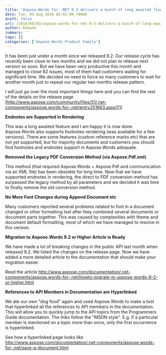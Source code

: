 ```yaml
---
title: 'Aspose.Words for .NET 9.3 delivers a bunch of long awaited fixes and improvements'
date: Tue, 03 Aug 2010 02:02:00 +0000
draft: false
url: /2010/08/03/aspose-words-for-net-9-3-delivers-a-bunch-of-long-awaited-fixes-and-improvements/
author: Romank
summary: ''
tags: []
categories: ['Aspose.Words Product Family']
---
```


It has been just under a month since we released 9.2. Our release cycle has recently been close to two months and we did not plan to release next version so soon. But we have been very productive this month and managed to close 82 issues, most of them had customers waiting for significant time. We decided no need to force so many customers to wait for another month just to repeat our regular two months release pattern.

I will just go over the most important things here and you can find the rest of the details on the release page [http://www.aspose.com/community/files/51/.net-components/aspose.words-for-.net/entry251663.aspx][1]

**Endnotes are Supported in Rendering**

This was a long awaited feature and I am happy it is now done. Aspose.Words also supports footnotes rendering (was available for a few versions). There are some features (custom reference marks etc) that are not yet supported, but for majority documents and customers you should find footnotes and endnotes support in Aspose.Words adequate.

**Removed the Legacy PDF Conversion Method (via Aspose.Pdf.xml)**

This method (that required Aspose.Words + Aspose.Pdf and communication via an XML file) has been obsolete for long time. Now that we have supported endnotes in rendering, the direct to PDF conversion method has surpassed the legacy method by all parameters and we decided it was time to finally remove the old conversion method.

**No More Font Changes during Append Document etc**

Many customers reported several problems related to font in a document changed or other formatting lost after they combined several documents or document parts together. This was caused by complexities with theme and document default formatting, most of which we have managed to resolve in this version.

**Migration to Aspose.Words 9.2 or Higher Article is Ready**

We have made a lot of breaking changes in the public API last month when released 9.2. We listed the changes on the release page. Now we have added a more detailed article to the documentation that should make your migration easier.

Read the article http://www.aspose.com/documentation/.net-components/aspose.words-for-.net/howto-migrate-to-aspose-words-9-2-or-higher.html

**References to API Members in Documentation are Hyperlinked**

We ate our own "dog food" again and used Aspose.Words to make a tool that hyperlinked all the references to API members in the documentation. This will allow you to quickly jump to the API topics from the Programmers Guide documentation. The links follow the "MSDN style". E.g. if a particular member is mentioned on a topic more than once, only the first occurrence is hyperlinked.

See how a hyperlinked page looks like http://www.aspose.com/documentation/.net-components/aspose.words-for-.net/save-a-document.html




[1]: http://www.aspose.com/community/files/51/.net-components/aspose.words-for-.net/entry251663.aspx




